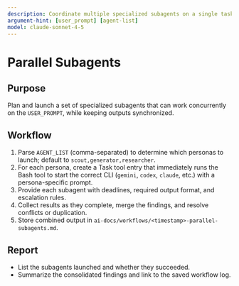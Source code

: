 ```yaml
---
description: Coordinate multiple specialized subagents on a single task
argument-hint: [user_prompt] [agent-list]
model: claude-sonnet-4-5
---
```


# Parallel Subagents

## Purpose
Plan and launch a set of specialized subagents that can work concurrently on the `USER_PROMPT`, while keeping outputs synchronized.

## Workflow
1. Parse `AGENT_LIST` (comma-separated) to determine which personas to launch; default to `scout,generator,researcher`.
2. For each persona, create a Task tool entry that immediately runs the Bash tool to start the correct CLI (`gemini`, `codex`, `claude`, etc.) with a persona-specific prompt.
3. Provide each subagent with deadlines, required output format, and escalation rules.
4. Collect results as they complete, merge the findings, and resolve conflicts or duplication.
5. Store combined output in `ai-docs/workflows/<timestamp>-parallel-subagents.md`.

## Report
- List the subagents launched and whether they succeeded.
- Summarize the consolidated findings and link to the saved workflow log.
